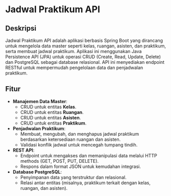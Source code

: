# Jadwal Praktikum API

## Deskripsi
Jadwal Praktikum API adalah aplikasi berbasis Spring Boot yang dirancang untuk mengelola data master seperti kelas, ruangan, asisten, dan praktikum, serta membuat jadwal praktikum. Aplikasi ini menggunakan Java Persistence API (JPA) untuk operasi CRUD (Create, Read, Update, Delete) dan PostgreSQL sebagai database relasional. API ini menyediakan endpoint RESTful untuk mempermudah pengelolaan data dan penjadwalan praktikum.

## Fitur
- **Manajemen Data Master**:
  - CRUD untuk entitas **Kelas**.
  - CRUD untuk entitas **Ruangan**.
  - CRUD untuk entitas **Asisten**.
  - CRUD untuk entitas **Praktikum**.
- **Penjadwalan Praktikum**:
  - Membuat, mengubah, dan menghapus jadwal praktikum berdasarkan ketersediaan ruangan dan asisten.
  - Validasi konflik jadwal untuk mencegah tumpang tindih.
- **REST API**:
  - Endpoint untuk mengakses dan memanipulasi data melalui HTTP methods (GET, POST, PUT, DELETE).
  - Respons dalam format JSON untuk kemudahan integrasi.
- **Database PostgreSQL**:
  - Penyimpanan data yang terstruktur dan relasional.
  - Relasi antar entitas (misalnya, praktikum terkait dengan kelas, ruangan, dan asisten).
